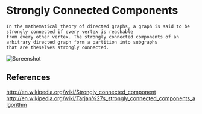 #  Strongly Connected Components
 
    In the mathematical theory of directed graphs, a graph is said to be strongly connected if every vertex is reachable
    from every other vertex. The strongly connected components of an arbitrary directed graph form a partition into subgraphs
    that are theselves strongly connected. 

   ![Screenshot]() 

## References
  
   http://en.wikipedia.org/wiki/Strongly_connected_component
   http://en.wikipedia.org/wiki/Tarjan%27s_strongly_connected_components_algorithm
 
 

